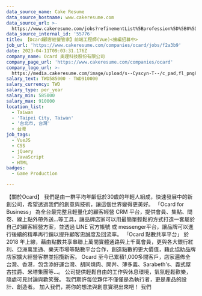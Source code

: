```yaml
---
data_source_name: Cake Resume
data_source_hostname: www.cakeresume.com
data_source_url: >-
  https://www.cakeresume.com/jobs?refinementList%5Bprofession%5D%5B0%5D=game-production&range%5Bsalary_range%5D%5Bmin%5D=100000
data_source_internal_id: '55776'
title: 【Ocard顧客經營管家】前端工程師(Vue)<擴編招募中>
job_url: 'https://www.cakeresume.com/companies/ocard/jobs/f2a3b9'
date: 2023-04-11T09:03:31.176Z
company_name: Ocard 奧理科技股份有限公司
company_page_url: 'https://www.cakeresume.com/companies/ocard'
company_logo_url: >-
  https://media.cakeresume.com/image/upload/s--Cyscyn-T--/c_pad,fl_png8,h_200,w_200/v1562238986/dlxf13dwwfukaefj3ul8.png
salary_text: TWD585000 - TWD910000
salary_currency: TWD
salary_type: per_year
salary_min: 585000
salary_max: 910000
location_list:
  - Taiwan
  - 'Taipei City, Taiwan'
  - '台北市, 台灣'
  - 台灣
job_tags:
  - VueJS
  - CSS
  - jQuery
  - JavaScript
  - HTML
badges:
  - Game Production

---
```


【關於Ocard】 我們是由一群平均年齡低於30歲的年輕人組成，快速發展中的新創公司，希望透過我們的創意與技術，讓這個世界變得更美好。 「Ocard for Business」 為全台最完整且輕量化的顧客經營 CRM 平台，提供會員、集點、問卷、線上點外帶外送...等工具，讓品牌店家可以用最簡單輕鬆的方式打造一套屬於自己的顧客經營方案，並透過 LINE 官方帳號 或 messenger平台，讓品牌可以進行後續的精準再行銷以提升顧客忠誠度及回流率。 「Ocard 點數共享平台」 於 2018 年上線，藉由點數共享串聯上萬間實體通路與上千萬會員，更與各大銀行紅利、亞洲萬里通、樂天市場等點數平台合作，創造點數的更大價值，藉此協助品牌店家擴大經營客群並招攬新客。 Ocard 至今已累積1,000多間客戶，店家遍佈全台灣、香港，包含添好運台灣、胡同燒肉、開丼、薄多義、Sarabeth's、義式屋古拉爵、米塔集團等...。 公司提供輕鬆自由的工作與休息環境，氣氛輕鬆歡樂，隨處可見討論與歡笑聲。 我們期許每位夥伴不僅僅是為執行者，更是產品的設計、創造者。 加入我們，將你的想法與創意實現出來吧！ 我們